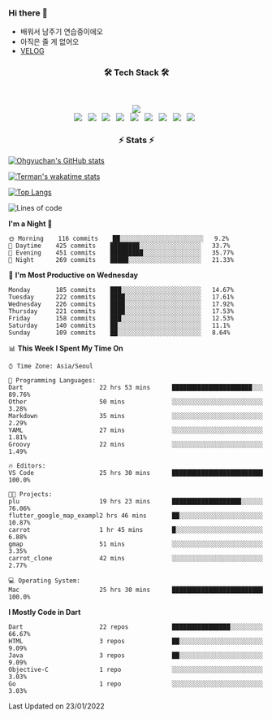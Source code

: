 <!--
**Ohgyuchan/Ohgyuchan** is a ✨ _special_ ✨ repository because its `README.md` (this file) appears on your GitHub profile.

Here are some ideas to get you started:

- 🔭 I’m currently working on ...
- 🌱 I’m currently learning ...
- 👯 I’m looking to collaborate on ...
- 🤔 I’m looking for help with ...
- 💬 Ask me about ...
- 📫 How to reach me: ...
- 😄 Pronouns: ...
- ⚡ Fun fact: ...
-->

### Hi there 👋
  * 배워서 남주기 연습중이에오
  * 아직은 줄 게 없어오
  * [VELOG](https://velog.io/@terman)



<h3 align="center"><b>🛠 Tech Stack 🛠</b></h3>
</br>

<p align="center">
<a href="https://hits.seeyoufarm.com"><img src="https://hits.seeyoufarm.com/api/count/incr/badge.svg?url=https%3A%2F%2Fgithub.com%2FOhgyuchan&count_bg=%2379C83D&title_bg=%23555555&icon=&icon_color=%23E7E7E7&title=visitors+%F0%9F%99%8C&edge_flat=false"/></a></br>
<img src="https://img.shields.io/badge/HTML5-E34F26?style=flat-square&logo=HTML5&logoColor=white"/></a> &nbsp
<img src="https://img.shields.io/badge/CSS3-1572B6?style=flat-square&logo=CSS3&logoColor=white"/></a> &nbsp
<!-- <img src="https://img.shields.io/badge/JavaScript-F7DF1E?style=flat-square&logo=JavaScript&logoColor=white"/></a> &nbsp -->
<!-- <img src="https://img.shields.io/badge/Node.js-339933?style=flat-square&logo=Node.js&logoColor=white"/></a> &nbsp -->
<img src="https://img.shields.io/badge/Android-3DDC84?style=flat-square&logo=Android&logoColor=white"/></a> &nbsp
<img src="https://img.shields.io/badge/Flutter-02569B?style=flat-square&logo=Flutter&logoColor=white"></a> &nbsp
<img src="https://img.shields.io/badge/Dart-0175C2?style=flat-square&logo=Dart&logoColor=white"></a> &nbsp
<img src="https://img.shields.io/badge/R-0175C2?style=flat-square&logo=R&logoColor=white"></a> &nbsp
<!-- <img src="https://img.shields.io/badge/MongoDB-47A248?style=flat-square&logo=MongoDB&logoColor=white"/></a> &nbsp -->
<!-- <img src="https://img.shields.io/badge/MySQL-4479A1?style=flat-square&logo=MySQL&logoColor=white"/></a> &nbsp -->
<img src="https://img.shields.io/badge/c++-00599C?style=flat-square&logo=c%2B%2B&logoColor=white"/></a> &nbsp 
<img src="https://img.shields.io/badge/github-181717?style=flat-squar&logo=github&logoColor=white"></a> &nbsp 
<img src="https://img.shields.io/badge/linux-FCC624?style=flat-squar&logo=linux&logoColor=black"></a> &nbsp 
<!-- <img src="https://img.shields.io/badge/Amazon AWS-232F3E?style=flat-square&logo=Amazon%20AWS&logoColor=white"/></a> &nbsp </p> -->

<h3 align="center"><b>⚡️ Stats ⚡️</b></h3>


[![Ohgyuchan's GitHub stats](https://github-readme-stats.vercel.app/api?username=Ohgyuchan&count_private=true&show_icons=true&theme=buefy)](https://github.com/Ohgyuchan/github-readme-stats)

[![Terman's wakatime stats](https://github-readme-stats.vercel.app/api/wakatime?username=@TermanOh&theme=buefy)](https://github.com/anuraghazra/github-readme-stats)

[![Top Langs](https://github-readme-stats.vercel.app/api/top-langs/?username=Ohgyuchan&layout=compact&count_private=true&show_icons=true&theme=buefy)](https://github.com/Ohgyuchan/github-readme-stats)
  
<!--START_SECTION:waka-->
![Lines of code](https://img.shields.io/badge/From%20Hello%20World%20I%27ve%20Written-90715%20lines%20of%20code-blue)

**I'm a Night 🦉** 

```text
🌞 Morning    116 commits    ██░░░░░░░░░░░░░░░░░░░░░░░   9.2% 
🌆 Daytime    425 commits    ████████░░░░░░░░░░░░░░░░░   33.7% 
🌃 Evening    451 commits    █████████░░░░░░░░░░░░░░░░   35.77% 
🌙 Night      269 commits    █████░░░░░░░░░░░░░░░░░░░░   21.33%

```
📅 **I'm Most Productive on Wednesday** 

```text
Monday       185 commits    ███░░░░░░░░░░░░░░░░░░░░░░   14.67% 
Tuesday      222 commits    ████░░░░░░░░░░░░░░░░░░░░░   17.61% 
Wednesday    226 commits    ████░░░░░░░░░░░░░░░░░░░░░   17.92% 
Thursday     221 commits    ████░░░░░░░░░░░░░░░░░░░░░   17.53% 
Friday       158 commits    ███░░░░░░░░░░░░░░░░░░░░░░   12.53% 
Saturday     140 commits    ██░░░░░░░░░░░░░░░░░░░░░░░   11.1% 
Sunday       109 commits    ██░░░░░░░░░░░░░░░░░░░░░░░   8.64%

```


📊 **This Week I Spent My Time On** 

```text
⌚︎ Time Zone: Asia/Seoul

💬 Programming Languages: 
Dart                     22 hrs 53 mins      ██████████████████████░░░   89.76% 
Other                    50 mins             ░░░░░░░░░░░░░░░░░░░░░░░░░   3.28% 
Markdown                 35 mins             ░░░░░░░░░░░░░░░░░░░░░░░░░   2.29% 
YAML                     27 mins             ░░░░░░░░░░░░░░░░░░░░░░░░░   1.81% 
Groovy                   22 mins             ░░░░░░░░░░░░░░░░░░░░░░░░░   1.49%

🔥 Editors: 
VS Code                  25 hrs 30 mins      █████████████████████████   100.0%

🐱‍💻 Projects: 
plu                      19 hrs 23 mins      ███████████████████░░░░░░   76.06% 
flutter_google_map_exampl2 hrs 46 mins       ██░░░░░░░░░░░░░░░░░░░░░░░   10.87% 
carrot                   1 hr 45 mins        █░░░░░░░░░░░░░░░░░░░░░░░░   6.88% 
gmap                     51 mins             ░░░░░░░░░░░░░░░░░░░░░░░░░   3.35% 
carrot_clone             42 mins             ░░░░░░░░░░░░░░░░░░░░░░░░░   2.77%

💻 Operating System: 
Mac                      25 hrs 30 mins      █████████████████████████   100.0%

```

**I Mostly Code in Dart** 

```text
Dart                     22 repos            ████████████████░░░░░░░░░   66.67% 
HTML                     3 repos             ██░░░░░░░░░░░░░░░░░░░░░░░   9.09% 
Java                     3 repos             ██░░░░░░░░░░░░░░░░░░░░░░░   9.09% 
Objective-C              1 repo              ░░░░░░░░░░░░░░░░░░░░░░░░░   3.03% 
Go                       1 repo              ░░░░░░░░░░░░░░░░░░░░░░░░░   3.03%

```



 Last Updated on 23/01/2022
<!--END_SECTION:waka-->


